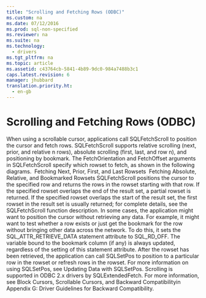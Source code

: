 ```yaml
---
title: "Scrolling and Fetching Rows (ODBC)"
ms.custom: na
ms.date: 07/12/2016
ms.prod: sql-non-specified
ms.reviewer: na
ms.suite: na
ms.technology: 
  - drivers
ms.tgt_pltfrm: na
ms.topic: article
ms.assetid: c43764cb-5841-4b89-9dc0-984a7488b3c1
caps.latest.revision: 6
manager: jhubbard
translation.priority.ht: 
  - en-gb
---
```

# Scrolling and Fetching Rows (ODBC)
<?xml version="1.0" encoding="utf-8"?>
<developerConceptualDocument xmlns="http://ddue.schemas.microsoft.com/authoring/2003/5" xmlns:xlink="http://www.w3.org/1999/xlink" xmlns:xsi="http://www.w3.org/2001/XMLSchema-instance" xsi:schemaLocation="http://ddue.schemas.microsoft.com/authoring/2003/5 http://dduestorage.blob.core.windows.net/ddueschema/developer.xsd">
  <introduction>
    <para>When using a scrollable cursor, applications call <legacyBold>SQLFetchScroll</legacyBold> to position the cursor and fetch rows. <legacyBold>SQLFetchScroll</legacyBold> supports relative scrolling (next, prior, and relative <legacyItalic>n</legacyItalic> rows), absolute scrolling (first, last, and row <legacyItalic>n</legacyItalic>), and positioning by bookmark. The <legacyItalic>FetchOrientation</legacyItalic> and <legacyItalic>FetchOffset</legacyItalic> arguments in <legacyBold>SQLFetchScroll</legacyBold> specify which rowset to fetch, as shown in the following diagrams.</para>
    <mediaLink>
      <image xlink:href="5603fad0-1a24-4402-a08e-e0a428e0f83a" />
    </mediaLink>
    <para>
      <embeddedLabel>Fetching Next, Prior, First, and Last Rowsets</embeddedLabel>
    </para>
    <mediaLink>
      <image xlink:href="e9a38387-036a-4d94-8875-14d33bbb2b9e" />
    </mediaLink>
    <para>
      <embeddedLabel>Fetching Absolute, Relative, and Bookmarked Rowsets</embeddedLabel>
    </para>
    <para>
      <legacyBold>SQLFetchScroll</legacyBold> positions the cursor to the specified row and returns the rows in the rowset starting with that row. If the specified rowset overlaps the end of the result set, a partial rowset is returned. If the specified rowset overlaps the start of the result set, the first rowset in the result set is usually returned; for complete details, see the <legacyLink xlink:href="c0243667-428c-4dda-ae91-3c307616a1ac">SQLFetchScroll</legacyLink> function description.</para>
    <para>In some cases, the application might want to position the cursor without retrieving any data. For example, it might want to test whether a row exists or just get the bookmark for the row without bringing other data across the network. To do this, it sets the SQL_ATTR_RETRIEVE_DATA statement attribute to SQL_RD_OFF. The variable bound to the bookmark column (if any) is always updated, regardless of the setting of this statement attribute.</para>
    <para>After the rowset has been retrieved, the application can call <legacyBold>SQLSetPos</legacyBold> to position to a particular row in the rowset or refresh rows in the rowset. For more information on using <legacyBold>SQLSetPos</legacyBold>, see <legacyLink xlink:href="e9625b59-06a0-4883-b155-b932ba7528d9">Updating Data with SQLSetPos</legacyLink>.</para>
    <alert class="note">
      <para>Scrolling is supported in ODBC 2.<legacyItalic>x</legacyItalic> drivers by <legacyBold>SQLExtendedFetch</legacyBold>. For more information, see <legacyLink xlink:href="d9d271f6-d2d9-49b9-a365-4909ca06caae">Block Cursors, Scrollable Cursors, and Backward Compatibility</legacyLink>in Appendix G: Driver Guidelines for Backward Compatibility.</para>
    </alert>
  </introduction>
  <relatedTopics />
</developerConceptualDocument>